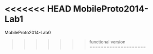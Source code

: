 <<<<<<< HEAD
MobileProto2014-Lab1
=======
MobileProto2014-Lab0
>>>>>>> functional version
====================
